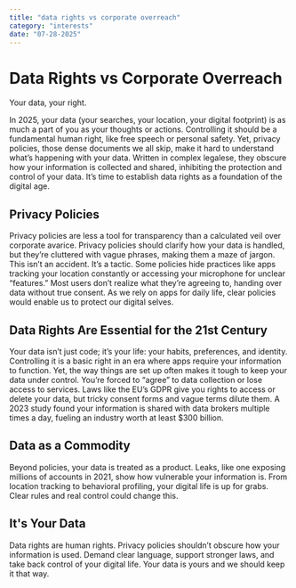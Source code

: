 ```yaml
---
title: "data rights vs corporate overreach"
category: "interests"
date: "07-28-2025"
---
```


# Data Rights vs Corporate Overreach

Your data, your right.

In 2025, your data (your searches, your location, your digital footprint) is as much a part of you as your thoughts or actions. Controlling it should be a fundamental human right, like free speech or personal safety. Yet, privacy policies, those dense documents we all skip, make it hard to understand what’s happening with your data. Written in complex legalese, they obscure how your information is collected and shared, inhibiting the protection and control of your data. It’s time to establish data rights as a foundation of the digital age.

## Privacy Policies

Privacy policies are less a tool for transparency than a calculated veil over corporate avarice. Privacy policies should clarify how your data is handled, but they’re cluttered with vague phrases, making them a maze of jargon. This isn’t an accident. It’s a tactic. Some policies hide practices like apps tracking your location constantly or accessing your microphone for unclear “features.” Most users don’t realize what they’re agreeing to, handing over data without true consent. As we rely on apps for daily life, clear policies would enable us to protect our digital selves.

## Data Rights Are Essential for the 21st Century

Your data isn’t just code; it’s your life: your habits, preferences, and identity. Controlling it is a basic right in an era where apps require your information to function. Yet, the way things are set up often makes it tough to keep your data under control. You’re forced to “agree” to data collection or lose access to services. Laws like the EU’s GDPR give you rights to access or delete your data, but tricky consent forms and vague terms dilute them. A 2023 study found your information is shared with data brokers multiple times a day, fueling an industry worth at least $300 billion.

## Data as a Commodity

Beyond policies, your data is treated as a product. Leaks, like one exposing millions of accounts in 2021, show how vulnerable your information is. From location tracking to behavioral profiling, your digital life is up for grabs. Clear rules and real control could change this.

## It's Your Data

Data rights are human rights. Privacy policies shouldn’t obscure how your information is used. Demand clear language, support stronger laws, and take back control of your digital life. Your data is yours and we should keep it that way.
